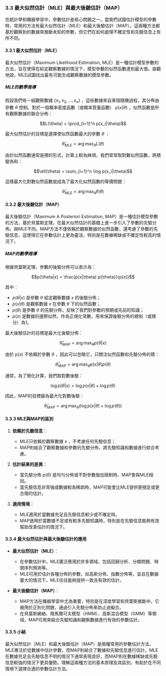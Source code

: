 ### **3.3 最大似然估計（MLE）與最大後驗估計（MAP）**

在統計學和機器學習中，參數估計是核心問題之一。當我們試圖估計模型的參數時，常用的方法有最大似然估計（MLE）和最大後驗估計（MAP）。這兩種方法都基於觀察到的數據來推斷未知的參數，但它們在如何處理不確定性和先驗信息上有所不同。

#### **3.3.1 最大似然估計（MLE）**

最大似然估計（Maximum Likelihood Estimation, MLE）是一種估計模型參數的方法，旨在使得在給定觀察數據的情況下，模型參數的似然函數達到最大值。直觀地說，MLE試圖找出最有可能生成觀察數據的模型參數。

##### **MLE的數學推導**

假設我們有一組觀察數據  $`\{x_1, x_2, \dots, x_n\}`$ ，這些數據來自某個隨機過程，其分佈由參數  $`\theta`$  控制。對於一個概率密度函數（或概率質量函數）  $`p(x|\theta)`$ ，似然函數是所有觀察數據的聯合分佈：


```math
L(\theta) = \prod_{i=1}^n p(x_i|\theta)
```


最大似然估計的目標是選擇使似然函數最大的參數  $`\theta`$ ：


```math
\hat{\theta}_{MLE} = \arg \max_\theta L(\theta)
```


由於似然函數通常是積的形式，計算上較為麻煩，我們常常取對數似然函數，將積變為和：


```math
\ell(\theta) = \sum_{i=1}^n \log p(x_i|\theta)
```


這樣最大化對數似然函數就成為了最大化似然函數的等價問題：


```math
\hat{\theta}_{MLE} = \arg \max_\theta \ell(\theta)
```


#### **3.3.2 最大後驗估計（MAP）**

最大後驗估計（Maximum A Posteriori Estimation, MAP）是一種估計模型參數的方法，基於貝葉斯定理，在最大似然估計的基礎上進一步引入了參數的先驗分佈。與MLE不同，MAP方法不僅依賴於觀察數據的似然函數，還考慮了參數的先驗信息，這使得它在參數估計上更為靈活，特別是在數據稀缺或不確定性較高的情況下。

##### **MAP的數學推導**

根據貝葉斯定理，參數的後驗分佈可以表示為：


```math
p(\theta|x) = \frac{p(x|\theta) p(\theta)}{p(x)}
```


其中：
-  $`p(\theta|x)`$  是參數  $`\theta`$  給定觀察數據  $`x`$  的後驗分佈；
-  $`p(x|\theta)`$  是觀察數據  $`x`$  在參數  $`\theta`$  下的似然函數；
-  $`p(\theta)`$  是參數  $`\theta`$  的先驗分佈，反映了我們對參數的預期或先前的知識；
-  $`p(x)`$  是數據的邊際似然，作為正規化常數，用來保證後驗分佈的總和（或積分）為1。

最大後驗估計的目標是最大化後驗分佈：


```math
\hat{\theta}_{MAP} = \arg \max_\theta p(\theta|x)
```


由於  $`p(x)`$  不依賴於參數  $`\theta`$ ，因此可以忽略它，只關注似然函數和先驗分佈的積：


```math
\hat{\theta}_{MAP} = \arg \max_\theta p(x|\theta) p(\theta)
```


通常，為了簡化計算，我們取對數後驗：


```math
\log p(\theta|x) = \log p(x|\theta) + \log p(\theta)
```


因此，MAP的目標變為最大化對數後驗：


```math
\hat{\theta}_{MAP} = \arg \max_\theta \left( \log p(x|\theta) + \log p(\theta) \right)
```


#### **3.3.3 MLE與MAP的區別**

1. **依賴於先驗信息**：
   - MLE只依賴於觀察數據  $`x`$ ，不考慮任何先驗信息；
   - MAP則結合了觀察數據和參數的先驗分佈，將先驗知識和數據進行綜合考慮。

2. **估計結果的差異**：
   - 當先驗分佈  $`p(\theta)`$  是均勻分佈或不對參數施加限制時，MAP會與MLE相同。
   - 當先驗信息非常強或數據較為稀疏時，MAP可能會比MLE提供更穩定或更合理的估計。

3. **適用情境**：
   - MLE適用於當數據充足且先驗信息較少或不確定時。
   - MAP適用於當數據不足或有較多先驗知識時，特別是在先驗信息能夠有效幫助改善估計的情況下。

#### **3.3.4 最大似然估計與最大後驗估計的應用**

- **最大似然估計（MLE）**：
  - 在參數估計中，MLE廣泛應用於許多領域，包括回歸分析、分類問題、時間序列預測等。
  - MLE可用於估計各種分佈的參數，如高斯分佈、指數分佈等，並且在數據量大的情況下，MLE往往能夠提供一致且有效的估計。

- **最大後驗估計（MAP）**：
  - MAP方法在機器學習中尤為重要，特別是在深度學習和貝葉斯推斷中。它被用於正則化問題，通過引入先驗分佈來防止過擬合。
  - 在貝葉斯網絡、隱馬爾可夫模型（HMM）、高斯混合模型（GMM）等領域，MAP可用來結合先驗知識和觀察數據進行有效的參數估計。

#### **3.3.5 小結**

最大似然估計（MLE）和最大後驗估計（MAP）是兩種常用的參數估計方法，MLE專注於從數據中估計參數，而MAP則結合了數據和先驗信息進行估計。MLE在數據充足且先驗信息不明的情況下通常表現良好，而MAP則在數據稀缺或先驗信息較強的情況下更具優勢。理解這兩種方法的基本原理及其區別，有助於在不同情境下選擇合適的參數估計方法。
